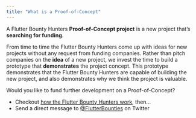 ```yaml
---
title: "What is a Proof-of-Concept"
---
```


A Flutter Bounty Hunters **Proof-of-Concept project** is a new project that’s **searching for funding**.

From time to time the Flutter Bounty Hunters come up with ideas for new projects without any request from funding companies. Rather than pitch companies on the **idea** of a new project, we invest the time to build a prototype that **demonstrates** the project concept. This prototype demonstrates that the Flutter Bounty Hunters are capable of building the new project, and also demonstrates why we think the project is valuable.

Would you like to fund further development on a Proof-of-Concept?

- Checkout [how the Flutter Bounty Hunters work](index), then...
- Send a direct message to [@FlutterBounties](https://twitter.com/FlutterBounties) on Twitter
